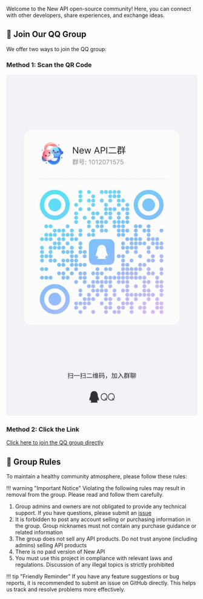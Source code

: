 Welcome to the New API open-source community! Here, you can connect with other developers, share experiences, and exchange ideas.

## 🤝 Join Our QQ Group

We offer two ways to join the QQ group:

### Method 1: Scan the QR Code

![QQ Group QR Code](../assets/qq_2.jpg)

### Method 2: Click the Link

[Click here to join the QQ group directly](https://qm.qq.com/q/ahzeuWwjq8)

## 📜 Group Rules

To maintain a healthy community atmosphere, please follow these rules:

!!! warning "Important Notice"
    Violating the following rules may result in removal from the group. Please read and follow them carefully.

1. Group admins and owners are not obligated to provide any technical support. If you have questions, please submit an [issue](feedback-issues.md)
2. It is forbidden to post any account selling or purchasing information in the group. Group nicknames must not contain any purchase guidance or related information
3. The group does not sell any API products. Do not trust anyone (including admins) selling API products
4. There is no paid version of New API
5. You must use this project in compliance with relevant laws and regulations. Discussion of any illegal topics is strictly prohibited

!!! tip "Friendly Reminder"
    If you have any feature suggestions or bug reports, it is recommended to submit an issue on GitHub directly. This helps us track and resolve problems more effectively. 